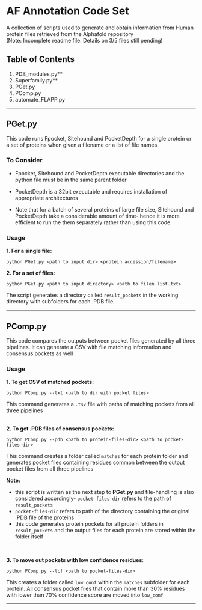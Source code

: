 # AF Annotation Code Set
A collection of scripts used to generate and obtain information from Human protein files retrieved from the Alphafold repository <br>
(Note: Incomplete readme file. Details on 3/5 files still pending)

## Table of Contents
1. PDB_modules.py** 
2. Superfamily.py**
3. PGet.py
4. PComp.py
5. automate_FLAPP.py

---

## PGet.py
This code runs Fpocket, Sitehound and PocketDepth for a single protein or a set of proteins when given a filename or a list of file names.

### To Consider 
- Fpocket, Sitehound and PocketDepth executable directories and the python file must be in the same parent folder
- PocketDepth is a 32bit executable and requires installation of appropriate architectures
  
- Note that for a batch of several proteins of large file size, Sitehound and PocketDepth take a considerable amount of time- hence it is more efficient to run the them separately rather than using this code.

### Usage
**1. For a single file:**
```
python PGet.py <path to input dir> <protein accession/filename>
```

**2. For a set of files:**
```
python PGet.py <path to input directory> <path to filen list.txt>
```

The script generates a directory called `result_pockets` in the working directory with subfolders for each .PDB file.

---

## PComp.py
This code compares the outputs between pocket files generated by all three pipelines. It can  generate a CSV with file matching information and consensus pockets as well 

### Usage
**1. To get CSV of matched pockets:**
```
python PComp.py --txt <path to dir with pocket files>
```
This command generates a `.tsv` file with paths of matching pockets from all three pipelines
<br> <br>

**2. To get .PDB files of consensus pockets:** 
```
python PComp.py --pdb <path to protein-files-dir> <path to pocket-files-dir>
```
This command creates a folder called `matches` for each protein folder and generates pocket files containing residues common between the output pocket files from all three pipelines
<br>

**Note:**
- this script is written as the next step to **PGet.py** and file-handling is also considered accordingly- `pocket-files-dir` refers to the path of `result_pockets` 
- `pocket-files-dir` refers to path of the directory containing the original .PDB file of the proteins
- this code generates protein pockets for all protein folders in `result_pockets` and the output  files for each protein are stored within the folder itself
<br>

**3. To move out pockets with low confidence residues**:
```
python PComp.py --lcf <path to pocket-files-dir>
```

This creates a folder called `low_conf` within the `matches` subfolder for each protein. All consensus pocket files that contain more than 30% residues with lower than 70% confidence score are moved into `low_conf`
<br>

---

